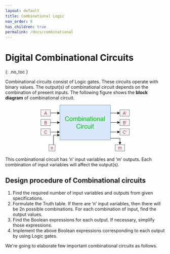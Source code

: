 ```yaml
---
layout: default
title: Combinational Logic
nav_order: 8
has_children: true
permalink: /docs/combinational
---
```

# Digital Combinational Circuits
{: .no_toc }


Combinational circuits consist of Logic gates. These circuits operate with binary values. The output(s) of combinational circuit depends on the combination of present inputs. The following figure shows the **block diagram** of combinational circuit.

<div style="text-align:center"><img src="../../assets/images/combinational1.jpg" /></div>

This combinational circuit has ‘n’ input variables and ‘m’ outputs. Each combination of input variables will affect the output(s).


## Design procedure of Combinational circuits

1.  Find the required number of input variables and outputs from given specifications.   
1.  Formulate the Truth table. If there are ‘n’ input variables, then there will be 2n possible combinations. For each combination of input, find the output values.   
1.  Find the Boolean expressions for each output. If necessary, simplify those expressions.   
1.  Implement the above Boolean expressions corresponding to each output by using Logic gates.
   
   
We're going to elaborate few important combinational circuits as follows.

